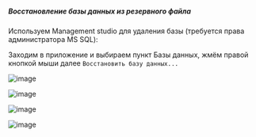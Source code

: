 ##### Восстановление базы данных из резервного файла

Используем Management studio для удаления базы (требуется права администратора MS SQL):

Заходим в приложение и выбираем пункт Базы данных, жмём правой кнопкой мыши далее ``Восстановить базу данных...``

![image](https://github.com/user-attachments/assets/372bff0e-e44e-49bb-95ea-abc3e6de5f3f)

![image](https://github.com/user-attachments/assets/13171fb0-3038-449b-b2f2-8e62b120c344)

![image](https://github.com/user-attachments/assets/e82990b3-44ab-4b0a-b39b-1ce438b0be4e)

![image](https://github.com/user-attachments/assets/5b70bd1d-d1ad-4f73-8a44-ebf7892fc4a3)
